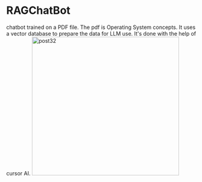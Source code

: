 # RAGChatBot
chatbot trained on a PDF file.
The pdf is Operating System concepts.
It uses a vector database to prepare the data for LLM use.
It's done with the help of cursor AI. 
<img width="390" height="368" alt="post32" src="https://github.com/user-attachments/assets/bc6211da-f486-4cec-b487-3b045521763e" />

